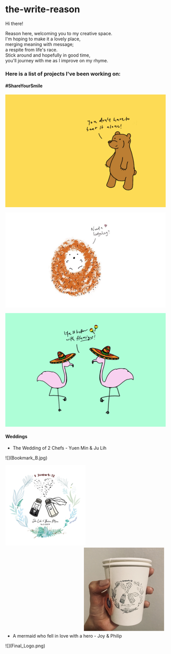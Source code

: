 # the-write-reason

Hi there!

Reason here, welcoming you to my creative space.
<br/> I'm hoping to make it a lovely place,
<br/> merging meaning with message; 
<br/> a respite from life's race.
<br/> Stick around and hopefully in good time, 
<br/> you'll journey with me as I improve on my rhyme.



<h3>Here is a list of projects I've been working on:</h3>

<h4>#ShareYourSmile</h4>

![](Bear_Postcard.jpg)

![](Hedgehog_Postcard.jpeg)

![](Flamingo_Postcard.jpg)

<h4> Weddings </h4>
<ul><li>The Wedding of 2 Chefs - Yuen Min & Ju Lih</li></ul>
![](Bookmark_B.jpg)

<img src="JL&YM_Logo copy.png" style="float: left; width: 50%; margin-right: 1%; margin-bottom: 0.5em;"><img src="IMG_8872.jpg" style="float: right; width: 50%; margin-right: 1%; margin-bottom: 0.5em;">
<p style="clear: both;">
  
<ul><li>A mermaid who fell in love with a hero - Joy & Philip</li></ul>
![](Final_Logo.png)
